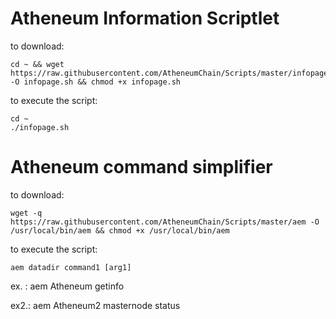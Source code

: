 # Atheneum Information Scriptlet 
to download:
```
cd ~ && wget https://raw.githubusercontent.com/AtheneumChain/Scripts/master/infopage.sh -O infopage.sh && chmod +x infopage.sh
```

to execute the script:
```
cd ~
./infopage.sh
```

# Atheneum command simplifier
to download:
```
wget -q https://raw.githubusercontent.com/AtheneumChain/Scripts/master/aem -O /usr/local/bin/aem && chmod +x /usr/local/bin/aem
```

to execute the script:
```
aem datadir command1 [arg1]
```
ex. : aem Atheneum getinfo

ex2.: aem Atheneum2 masternode status
